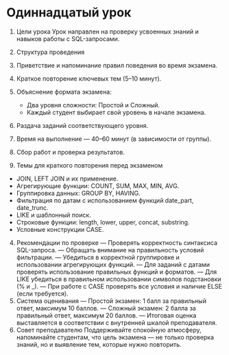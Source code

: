 # Одиннадцатый урок

1. Цели урока
Урок направлен на проверку усвоенных знаний и навыков работы с SQL-запросами.

2. Структура проведения
  1. Приветствие и напоминание правил поведения во время экзамена.
  2. Краткое повторение ключевых тем (5–10 минут).
  3. Объяснение формата экзамена:
     - Два уровня сложности: Простой и Сложный.
     - Каждый студент выбирает свой уровень в начале экзамена.
  4. Раздача заданий соответствующего уровня.
  5. Время на выполнение — 40–60 минут (в зависимости от группы).
  6. Сбор работ и проверка результатов.
3. Темы для краткого повторения перед экзаменом
- JOIN, LEFT JOIN и их применение.
- Агрегирующие функции: COUNT, SUM, MAX, MIN, AVG.
- Группировка данных: GROUP BY, HAVING.
- Фильтрация по датам с использованием функций date_part, date_trunc.
- LIKE и шаблонный поиск.
- Строковые функции: length, lower, upper, concat, substring.
- Условные конструкции CASE.
4. Рекомендации по проверке
— Проверять корректность синтаксиса SQL-запроса.
— Обращать внимание на правильность условий фильтрации.
— Убедиться в корректной группировке и использовании агрегирующих функций.
— Для заданий с датами проверять использование правильных функций и форматов.
— Для LIKE убедиться в правильном использовании символов подстановки (% и _).
— При работе с CASE проверять все условия и наличие ELSE (если требуется).
5. Система оценивания
— Простой экзамен: 1 балл за правильный ответ, максимум 10 баллов.
— Сложный экзамен: 2 балла за правильный ответ, максимум 20 баллов.
— Итоговая оценка выставляется в соответствии с внутренней шкалой преподавателя.
6. Совет преподавателю
Поддерживайте спокойную атмосферу, напоминайте студентам, что цель экзамена — не только проверка знаний, но и выявление тем, которые нужно повторить.
